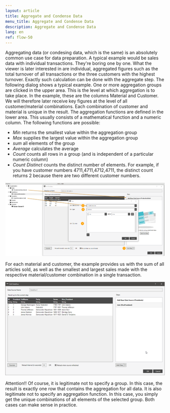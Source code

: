 ```yaml
---
layout: article
title: Aggregate and Condense Data
menu_title: Aggregate and Condense Data
description: Aggregate and Condense Data
lang: en
ref: flow-50
---
```

Aggregating data (or condesing data, which is the same) is an absolutely common use case for data preparation. A typical example would be sales data with individual transactions. They're boring one by one. What the viewer is later interested in are individual, aggregated figures such as the total turnover of all transactions or the three customers with the highest turnover. Exactly such calculation can be done with the aggregate step.
The following dialog shows a typical example. One or more aggregation groups are clicked in the upper area. This is the level at which aggregation is to take place. In the example, these are the columns Material and Customer. We will therefore later receive key figures at the level of all customer/material combinations. Each combination of customer and material is unique in the result.
The aggregation functions are defined in the lower area. This usually consists of a mathematical function and a numeric column. The following functions are possible: 

* *Min* returns the smallest value within the aggregation group
* *Max* supplies the largest value within the aggregation group
* *sum* all elements of the group
* *Average* calculates the average
* *Count* counts all rows in a group (and is independent of a particular numeric column)
* *Count Distinct* counts the distinct number of elements. For example, if you have customer numbers 4711,4711,4712,4711, the distinct count returns 2 because there are two different customer numbers.

![Join Data](/assets/images/dataflows/dataflows-join01.png)

For each material and customer, the example provides us with the sum of all articles sold, as well as the smallest and largest sales made with the respective material/customer combination in a single transaction.

![Join Data](/assets/images/dataflows/dataflows-join02.png)

Attention!! Of course, it is legitimate not to specify a group. In this case, the result is exactly one row that contains the aggregation for all data. It is also legitimate not to specify an aggregation function. In this case, you simply get the unique combinations of all elements of the selected group. Both cases can make sense in practice.

